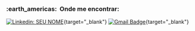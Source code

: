 <h3> :earth_americas: &nbsp;Onde me encontrar: </h3>

[![Linkedin: SEU NOME](https://img.shields.io/badge/-brunoferreiradc-blue?style=flat-square&logo=Linkedin&logoColor=white&link=https://www.linkedin.com/in/brunoferreiradc/)](https://www.linkedin.com/in/brunoferreiradc/){target="_blank"}
[![Gmail Badge](https://img.shields.io/badge/-srbrunoferreira@outlook.com-006bed?style=flat-square&logo=Gmail&logoColor=white&link=mailto:srbrunoferreira@outlook.com)](mailto:srbrunoferreira@outlook.com){target="_blank"}
